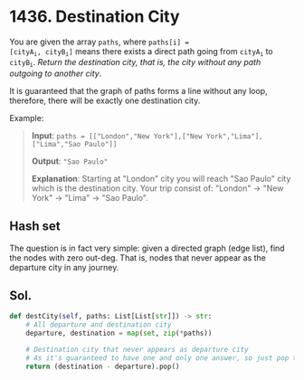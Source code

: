 # 1436. Destination City

You are given the array `paths`, where <code>paths[i] = [cityA<sub>i</sub>, cityB<sub>i</sub>]</code> means there exists a direct path going from <code>cityA<sub>i</sub></code> to <code>cityB<sub>i</sub></code>. *Return the destination city, that is, the city without any path outgoing to another city*.

It is guaranteed that the graph of paths forms a line without any loop, therefore, there will be exactly one destination city.

Example:

> **Input**: `paths = [["London","New York"],["New York","Lima"],["Lima","Sao Paulo"]]`
> 
> **Output**: `"Sao Paulo"`
> 
> **Explanation**: Starting at "London" city you will reach "Sao Paulo" city which is the destination city. Your trip consist of: "London" -> "New York" -> "Lima" -> "Sao Paulo".


## Hash set

The question is in fact very simple: given a directed graph (edge list), find the nodes with zero out-deg. That is, nodes that never appear as the departure city in any journey.


## Sol.

```python
def destCity(self, paths: List[List[str]]) -> str:
    # All departure and destination city
    departure, destination = map(set, zip(*paths))

    # Destination city that never appears as departure city
    # As it's guaranteed to have one and only one answer, so just pop that one
    return (destination - departure).pop()
```
